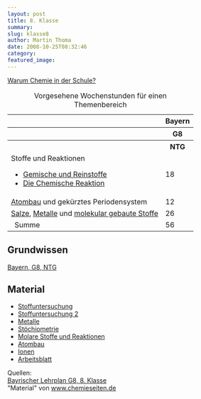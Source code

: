 ```yaml
---
layout: post
title: 8. Klasse
summary: 
slug: klasse8
author: Martin Thoma
date: 2008-10-25T08:32:46
category: 
featured_image: 
---
```

<p><a href="g9-9_warum_chemie_in_der_schule.htm">Warum Chemie in der Schule?</a></p>
<table class="style1"><caption> Vorgesehene Wochenstunden für einen Themenbereich</caption>
<tr><th></th><th>Bayern</th>
</tr>
<tr><th></th><th>G8</th>
</tr>
<tr><th></th><th>NTG</th>
</tr>
<tr><td class="c1">Stoffe und Reaktionen 

<ul>
    <li><a href="gemische_und_reinstoffe.htm">Gemische und Reinstoffe</a></li>
    <li><a href="chemische_reaktion.htm">Die Chemische Reaktion</a></li>
</ul>

</td>
    <td>18</td>
</tr>
<tr><td class="c1"><a href="bau_der_atome.htm">Atombau</a> und gekürztes Periodensystem </td>
    <td>12</td>
</tr>
<tr><td class="c1"><a href="salze.htm">Salze</a>, <a href="metalle.htm">Metalle</a> und <a href="molekulare_stoffe.htm">molekular gebaute Stoffe</a></td>
    <td>26</td>
</tr>
<tr><td style="background: url(style/sum.png) no-repeat left center;padding-left: 16px;" class="c1">Summe</td>
    <td>56</td>
</tr>
</table>

<h2>Grundwissen</h2>
<p><a href="doc/Grundwissen_G8_8_NTG.pdf">Bayern, G8, NTG</a></p>
<h2>Material</h2>
<ul>
    <li><a href="doc/Stoffuntersuchungen.pdf">Stoffuntersuchung</a></li>
    <li><a href="doc/steckbriefe2.pdf">Stoffuntersuchung 2</a></li>
    <li><a href="doc/Metalle.pdf">Metalle</a></li>
    <li><a href="doc/stoechio.pdf">Stöchiometrie</a></li>
    <li><a href="doc/molreakt.pdf">Molare Stoffe und Reaktionen</a></li>
    <li><a href="doc/atombau2.pdf">Atombau</a></li>
    <li><a href="doc/ionen.pdf">Ionen</a></li>
    <li><a href="doc/arbeitsblatt.pdf">Arbeitsblatt</a></li>
</ul>

<p id="sources">Quellen:<br/>
<a href="http://server.co101.spacenet.de/isb.co101.spacenet.de/contentserv/3.1/g8.de/index.php?StoryID=26448">Bayrischer Lehrplan G8, 8. Klasse</a><br/>
"Material" von <a href="http://www.chemieseiten.de/ab.html">www.chemieseiten.de</a><br/>
</p>
